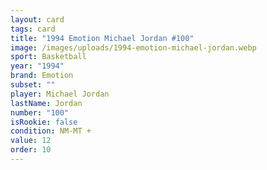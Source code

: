 ```yaml
---
layout: card
tags: card
title: "1994 Emotion Michael Jordan #100"
image: /images/uploads/1994-emotion-michael-jordan.webp
sport: Basketball
year: "1994"
brand: Emotion
subset: ""
player: Michael Jordan
lastName: Jordan
number: "100"
isRookie: false
condition: NM-MT +
value: 12
order: 10
---
```

